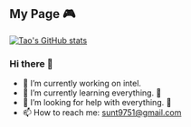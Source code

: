 ## My Page  :video_game:


[![Tao's GitHub stats](https://github-readme-stats.vercel.app/api?username=tautaus&show_icons=true&theme=tokyonight)](https://github.com/anuraghazra/github-readme-stats)

### Hi there 👋



- 🔭 I’m currently working on intel.
- 🌱 I’m currently learning everything. :pig:
- 🤔 I’m looking for help with everything. :pig2:
- 📫 How to reach me: sunt9751@gmail.com

